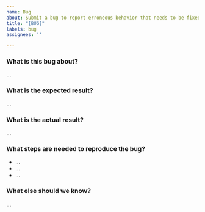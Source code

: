 ```yaml
---
name: Bug
about: Submit a bug to report erroneous behavior that needs to be fixed.
title: "[BUG]"
labels: bug
assignees: ''

---
```


### What is this bug about?

…

### What is the expected result?

…

### What is the actual result?

…

### What steps are needed to reproduce the bug?

- …
- …
- …

### What else should we know?

…
